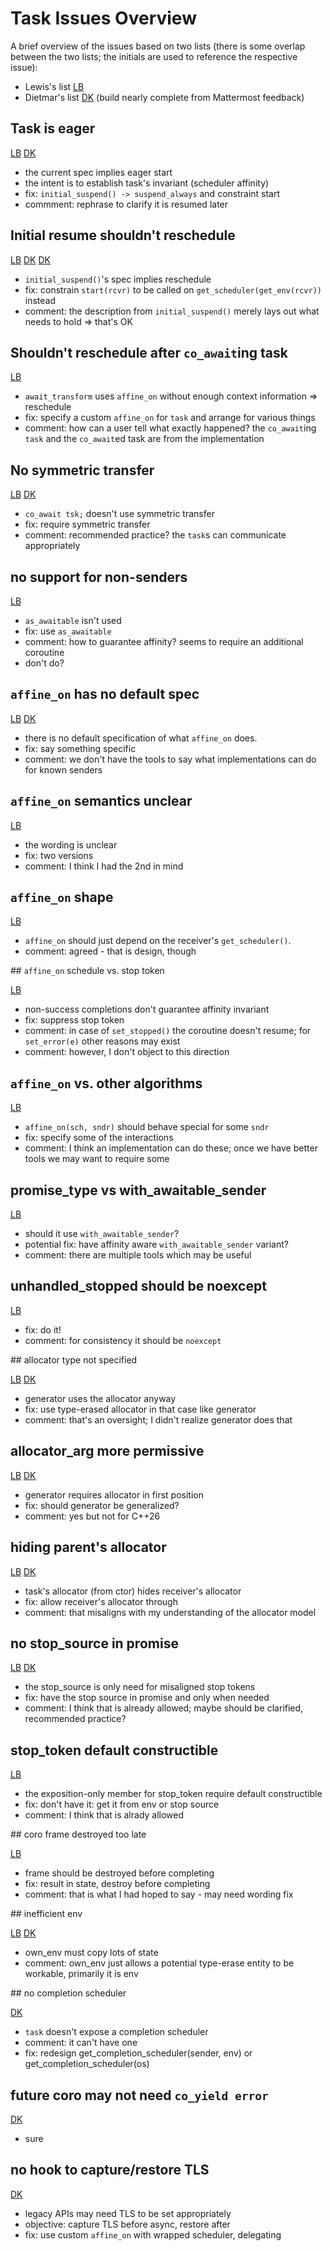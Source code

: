 # Task Issues Overview

A brief overview of the issues based on two lists (there is some
overlap between the two lists; the initials are used to reference
the respective issue):

- Lewis's list [LB](https://github.com/lewissbaker/papers/blob/master/isocpp/task-issues.org)
- Dietmar's list [DK](https://github.com/bemanproject/task/blob/issues/docs/issues.md) (build nearly complete from Mattermost feedback)

## Task is eager

[LB](https://github.com/lewissbaker/papers/blob/master/isocpp/task-issues.org#task-is-not-actually-lazily-started)
[DK](https://github.com/bemanproject/task/blob/issues/docs/issues.md#task-is-not-actually-lazily-started)

- the current spec implies eager start
- the intent is to establish task's invariant (scheduler affinity)
- fix: `initial_suspend() -> suspend_always` and constraint start
- commment: rephrase to clarify it is resumed later

## Initial resume shouldn't reschedule

[LB](https://github.com/lewissbaker/papers/blob/master/isocpp/task-issues.org#task-should-not-unconditionally-reschedule-when-control-enters-the-coroutine)
[DK](https://github.com/bemanproject/task/blob/issues/docs/issues.md#task-should-not-unconditionally-reschedule-when-control-enters-the-coroutine)
[DK](https://github.com/bemanproject/task/blob/issues/docs/issues.md#starting-a-task-reschedules)

- `initial_suspend()`'s spec implies reschedule
- fix: constrain `start(rcvr)` to be called on `get_scheduler(get_env(rcvr))` instead
- comment: the description from `initial_suspend()` merely lays out what needs to hold => that's OK

## Shouldn't reschedule after `co_await`ing task

[LB](https://github.com/lewissbaker/papers/blob/master/isocpp/task-issues.org#task-awaiting-another-task-should-not-reschedule-on-resumption)

- `await_transform` uses `affine_on` without enough context information => reschedule
- fix: specify a custom `affine_on` for `task` and arrange for various things
- comment: how can a user tell what exactly happened? the `co_await`ing `task` and the `co_await`ed task are from the implementation

## No symmetric transfer

[LB](https://github.com/lewissbaker/papers/blob/master/isocpp/task-issues.org#task-coroutine-awaiting-another-task-does-not-use-symmetric-transfer)
[DK](https://github.com/bemanproject/task/blob/issues/docs/issues.md#no-support-for-symmetric-transfer)

- `co_await tsk;` doesn't use symmetric transfer
- fix: require symmetric transfer
- comment: recommended practice? the `task`s can communicate appropriately

## no support for non-senders

[LB](https://github.com/lewissbaker/papers/blob/master/isocpp/task-issues.org#minor-task-does-not-accept-awaiting-types-that-provide-as_awaitable-but-that-do-not-satisfy-sender-concept)

- `as_awaitable` isn't used
- fix: use `as_awaitable`
- comment: how to guarantee affinity? seems to require an additional coroutine
- don't do?

## `affine_on` has no default spec

[LB](https://github.com/lewissbaker/papers/blob/master/isocpp/task-issues.org#affine_on-is-missing-a-specification-for-a-default-implementation)
[DK](https://github.com/bemanproject/task/blob/issues/docs/issues.md#affine_on-underspecified)

- there is no default specification of what `affine_on` does.
- fix: say something specific
- comment: we don't have the tools to say what implementations can do for known senders

## `affine_on` semantics unclear

[LB](https://github.com/lewissbaker/papers/blob/master/isocpp/task-issues.org#affine_on-semantics-are-not-clear)

- the wording is unclear
- fix: two versions
- comment: I think I had the 2nd in mind 

## `affine_on` shape

[LB](https://github.com/lewissbaker/papers/blob/master/isocpp/task-issues.org#affine_on-might-not-have-the-right-shape)

- `affine_on` should just depend on the receiver's `get_scheduler()`.
- comment: agreed - that is design, though

## `affine_on` schedule vs. stop token

[LB](https://github.com/lewissbaker/papers/blob/master/isocpp/task-issues.org#affine_on-should-probably-not-forward-stop-requests-to-reschedule-operation)

- non-success completions don't guarantee affinity invariant
- fix: suppress stop token
- comment: in case of `set_stopped()` the coroutine doesn't resume; for `set_error(e)` other reasons may exist
- comment: however, I don't object to this direction 

## `affine_on` vs. other algorithms

[LB](https://github.com/lewissbaker/papers/blob/master/isocpp/task-issues.org#we-should-probably-define-customsiations-for-affine_on-for-some-other-senders)

- `affine_on(sch, sndr)` should behave special for some `sndr`
- fix: specify some of the interactions
- comment: I think an implementation can do these; once we have better tools we may want to require some

## promise_type vs with_awaitable_sender

[LB](https://github.com/lewissbaker/papers/blob/master/isocpp/task-issues.org#minor-taskpromise_type-doesnt-use-with_awaitable_senders---should-it)

- should it use `with_awaitable_sender`?
- potential fix: have affinity aware `with_awaitable_sender` variant?
- comment: there are multiple tools which may be useful

## unhandled_stopped should be noexcept

[LB](https://github.com/lewissbaker/papers/blob/master/isocpp/task-issues.org#taskpromise_typeunhandled_stopped-should-be-marked-noexcept)

- fix: do it!
- comment: for consistency it should be `noexcept`

## allocator type not specified

[LB](https://github.com/lewissbaker/papers/blob/master/isocpp/task-issues.org#behaviour-when-the-tasks-environment-type-does-not-specify-an-allocator_type)
[DK](https://github.com/bemanproject/task/blob/issues/docs/issues.md#unusual-allocator-customisation)

- generator uses the allocator anyway
- fix: use type-erased allocator in that case like generator
- comment: that's an oversight; I didn't realize generator does that

## allocator_arg more permissive

[LB](https://github.com/lewissbaker/papers/blob/master/isocpp/task-issues.org#handling-of-allocator_arg-is-more-permissive-than-for-stdgenerator)
[DK](https://github.com/bemanproject/task/blob/issues/docs/issues.md#issue-flexible-allocator-position)

- generator requires allocator in first position
- fix: should generator be generalized?
- comment: yes but not for C++26

## hiding parent's allocator

[LB](https://github.com/lewissbaker/papers/blob/master/isocpp/task-issues.org#minor-task-environments-allocator_type-overrides-the-parent-environments-get_allocator)
[DK](https://github.com/bemanproject/task/blob/issues/docs/issues.md#shadowing-the-environment-allocator-is-questionable)

- task's allocator (from ctor) hides receiver's allocator
- fix: allow receiver's allocator through
- comment: that misaligns with my understanding of the allocator model

## no stop_source in promise

[LB](https://github.com/lewissbaker/papers/blob/master/isocpp/task-issues.org#taskpromise_type-should-not-contain-a-stop-source)
[DK](https://github.com/bemanproject/task/blob/issues/docs/issues.md#a-stop-source-always-needs-to-be-created)

- the stop_source is only need for misaligned stop tokens
- fix: have the stop source in promise and only when needed
- comment: I think that is already allowed; maybe should be clarified, recommended practice?

## stop_token default constructible

[LB](https://github.com/lewissbaker/papers/blob/master/isocpp/task-issues.org#taskpromise_type-wording-assumes-that-stop-token-is-default-constructible)

- the exposition-only member for stop_token require default constructible
- fix: don't have it: get it from env or stop source
- comment: I think that is alrady allowed

## coro frame destroyed too late

[LB](https://github.com/lewissbaker/papers/blob/master/isocpp/task-issues.org#task-coroutine-state-is-not-destroyed-early-enough-after-completing)

- frame should be destroyed before completing
- fix: result in state, destroy before completing
- comment: that is what I had hoped to say - may need wording fix

## inefficient env

[LB](https://github.com/lewissbaker/papers/blob/master/isocpp/task-issues.org#taskpromise_typeget_env-seems-to-require-an-inefficient-implementation)
[DK](https://github.com/bemanproject/task/blob/issues/docs/issues.md#the-environment-design-is-odd)

- own_env must copy lots of state
- comment: own_env just allows a potential type-erase entity to be workable, primarily it is env

## no completion scheduler

[DK](https://github.com/bemanproject/task/blob/issues/docs/issues.md#no-completion-scheduler)

- `task` doesn't expose a completion scheduler
- comment: it can't have one
- fix: redesign get_completion_scheduler(sender, env) or get_completion_scheduler(os)

## future coro may not need `co_yield error`

[DK](https://github.com/bemanproject/task/blob/issues/docs/issues.md#a-future-coroutine-feature-could-avoid-co_yield-for-errors)

- sure

## no hook to capture/restore TLS

[DK](https://github.com/bemanproject/task/blob/issues/docs/issues.md#there-is-no-hook-to-capturerestore-tls)

- legacy APIs may need TLS to be set appropriately
- objective: capture TLS before async, restore after
- fix: use custom `affine_on` with wrapped scheduler, delegating
